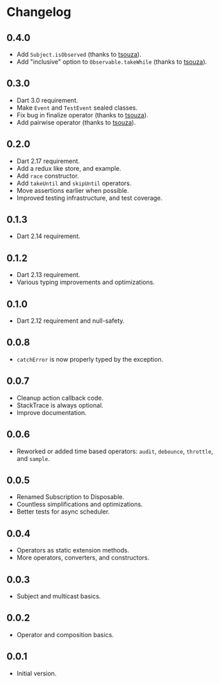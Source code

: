 # Changelog

## 0.4.0

- Add `Subject.isObserved` (thanks to [tsouza](https://github.com/tsouza)).
- Add "inclusive" option to `Observable.takeWhile` (thanks to [tsouza](https://github.com/tsouza)).

## 0.3.0

- Dart 3.0 requirement.
- Make `Event` and `TestEvent` sealed classes.
- Fix bug in finalize operator (thanks to [tsouza](https://github.com/tsouza)).
- Add pairwise operator (thanks to [tsouza](https://github.com/tsouza)).

## 0.2.0

- Dart 2.17 requirement.
- Add a redux like store, and example.
- Add `race` constructor.
- Add `takeUntil` and `skipUntil` operators.
- Move assertions earlier when possible.
- Improved testing infrastructure, and test coverage.

## 0.1.3

- Dart 2.14 requirement.

## 0.1.2

- Dart 2.13 requirement.
- Various typing improvements and optimizations.

## 0.1.0

- Dart 2.12 requirement and null-safety.

## 0.0.8

- `catchError` is now properly typed by the exception.

## 0.0.7

- Cleanup action callback code.
- StackTrace is always optional.
- Improve documentation.

## 0.0.6

- Reworked or added time based operators: `audit`, `debounce`, `throttle`, and `sample`.

## 0.0.5

- Renamed Subscription to Disposable.
- Countless simplifications and optimizations.
- Better tests for async scheduler.

## 0.0.4

- Operators as static extension methods.
- More operators, converters, and constructors.

## 0.0.3

- Subject and multicast basics.

## 0.0.2

- Operator and composition basics.

## 0.0.1

- Initial version.
